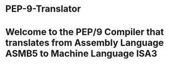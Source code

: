 # PEP-9-Translator
# Welcome to the PEP/9 Compiler that translates from Assembly Language ASMB5 to Machine Language ISA3 
